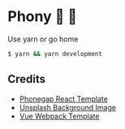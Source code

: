 # Phony :iphone: :horse:
Use yarn or go home
```bash
$ yarn && yarn development
```

## Credits
- [Phonegap React Template](https://github.com/phonegap/phonegap-template-react-hot-loader)
- [Unsplash Background Image](https://unsplash.com/collections/16203/seoul-korea?photo=A9kT8Qwc_C0)
- [Vue Webpack Template](https://github.com/vuejs-templates/webpack)
